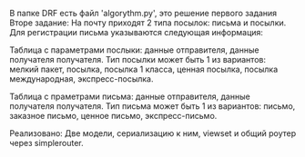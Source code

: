 В папке DRF есть файл 'algorythm.py', это решение первого задания
Вторе задание:
  На почту приходят 2 типа посылок: письма и посылки. Для регистрации письма 
указываются следующая информация: 

  Таблица с параметрами послыки: данные отправителя, данные получателя получателя. Тип посылки может быть 1 из вариантов: 
мелкий пакет, посылка, посылка 1 класса, ценная посылка, посылка международная, экспресс-посылка.
  
  Таблица с праметрами письма: данные отправителя, данные получателя получателя. Тип письма может быть 1 из вариантов: 
письмо, заказное письмо, ценное письмо, экспресс-письмо.

  Реализовано:
  Две модели, сериализацию к ним, viewset и общий роутер через simplerouter. 
    
